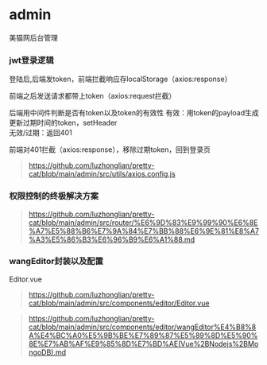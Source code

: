 # admin
美猫网后台管理
### jwt登录逻辑
  
登陆后,后端发token，前端拦截响应存localStorage（axios:response）

前端之后发送请求都带上token（axios:request拦截）

后端用中间件判断是否有token以及token的有效性
有效：用token的payload生成更新过期时间的token，setHeader  
无效/过期：返回401

前端对401拦截（axios:response），移除过期token，回到登录页 

>https://github.com/luzhonglian/pretty-cat/blob/main/admin/src/utils/axios.config.js
### 权限控制的终极解决方案
>https://github.com/luzhonglian/pretty-cat/blob/main/admin/src/router/%E6%9D%83%E9%99%90%E6%8E%A7%E5%88%B6%E7%9A%84%E7%BB%88%E6%9E%81%E8%A7%A3%E5%86%B3%E6%96%B9%E6%A1%88.md

### wangEditor封装以及配置
Editor.vue
>https://github.com/luzhonglian/pretty-cat/blob/main/admin/src/components/editor/Editor.vue

>https://github.com/luzhonglian/pretty-cat/blob/main/admin/src/components/editor/wangEditor%E4%B8%8A%E4%BC%A0%E5%9B%BE%E7%89%87%E5%89%8D%E5%90%8E%E7%AB%AF%E9%85%8D%E7%BD%AE(Vue%2BNodejs%2BMongoDB).md






